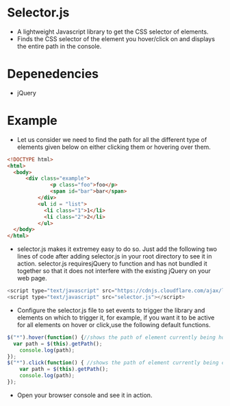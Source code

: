 # Selector.js
- A lightweight Javascript library to get the CSS selector of elements.
- Finds the CSS selector of the element you hover/click on and displays the entire path in the console.

# Depenedencies
- jQuery

# Example
- Let us consider we need to find the path for all the different type of elements given below on either clicking them or hovering over them.

```html
<!DOCTYPE html>
<html>
  <body>
      <div class="example">
              <p class="foo">foo</p>
              <span id="bar">bar</span>
          </div>
          <ul id = "list">
            <li class="1">1</li>
            <li class="2">2</li>
          </ul>
  </body>
</html>
```
- selector.js makes it extremey easy to do so. Just add the following two lines of code after adding selector.js in your root directory to see it in action. selector.js requiresjQuery to function and has not bundled it together so that it does not interfere with the existing jQuery on your web page.

```javascript
<script type="text/javascript" src="https://cdnjs.cloudflare.com/ajax/libs/jquery/3.1.1/jquery.js"></script>
<script type="text/javascript" src="selector.js"></script>
```
- Configure the selector.js file to set events to trigger the library and elements on which to trigger it, for example, if you want it to be active for all elements on hover or click,use the following default functions.

```javascript
$("*").hover(function() {//shows the path of element currently being hovered.
  var path = $(this).getPath();
	console.log(path);
});
$("*").click(function() { //shows the path of element currently being clicked.
	var path = $(this).getPath();
	console.log(path);
});
```
- Open your browser console and see it in action.
       
